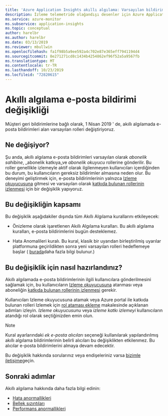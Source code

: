 ```yaml
---
title: 'Azure Application Insights akıllı algılama: Varsayılan bildirim alıcılarına yaklaşan değişiklikler | Microsoft Docs'
description: İzleme telemetride olağandışı desenler için Azure Application Insights ile uygulama izlemelerini izleyin.
ms.service: azure-monitor
ms.subservice: application-insights
ms.topic: conceptual
author: harelbr
ms.author: harelbr
ms.date: 03/13/2019
ms.reviewer: mbullwin
ms.openlocfilehash: fa1f98b5a9ee592a4c702e87e365eff7941194d4
ms.sourcegitcommit: 8e271271cd8c1434b4254862ef96f52a5a9567fb
ms.translationtype: MT
ms.contentlocale: tr-TR
ms.lasthandoff: 10/23/2019
ms.locfileid: "72820615"
---
```

# <a name="smart-detection-e-mail-notification-change"></a>Akıllı algılama e-posta bildirimi değişikliği

Müşteri geri bildirimlerine bağlı olarak, 1 Nisan 2019 ' de, akıllı algılamada e-posta bildirimleri alan varsayılan rolleri değiştiriyoruz.

## <a name="what-is-changing"></a>Ne değişiyor?

Şu anda, akıllı algılama e-posta bildirimleri varsayılan olarak _abonelik sahibine_, _abonelik katkıya_ve _abonelik okuyucu_ rollerine gönderilir. Bu roller genellikle izlemeyle aktif olarak ilgilenmeyen kullanıcıları içerdiğinden bu durum, bu kullanıcıların gereksiz bildirimler almasına neden olur. Bu deneyimi geliştirmek için, e-posta bildirimlerinin yalnızca [Izleme okuyucusuna](https://docs.microsoft.com/azure/role-based-access-control/built-in-roles#monitoring-reader) gitmesi ve varsayılan olarak [katkıda bulunan rollerinin izlenmesi](https://docs.microsoft.com/azure/role-based-access-control/built-in-roles#monitoring-contributor) için bir değişiklik yapıyoruz.

## <a name="scope-of-this-change"></a>Bu değişikliğin kapsamı

Bu değişiklik aşağıdakiler dışında tüm Akıllı Algılama kurallarını etkileyecek:

* Önizleme olarak işaretlenen Akıllı Algılama kuralları. Bu akıllı algılama kuralları, e-posta bildirimlerini bugün desteklemez.

* Hata Anomalileri kuralı. Bu kural, klasik bir uyarıdan birleştirilmiş uyarılar platformuna geçirildikten sonra yeni varsayılan rolleri hedeflemeye başlar ( [burada](https://docs.microsoft.com/azure/azure-monitor/platform/monitoring-classic-retirement)daha fazla bilgi bulunur.)

## <a name="how-to-prepare-for-this-change"></a>Bu değişiklik için nasıl hazırlandınız?

Akıllı algılamada e-posta bildirimlerinin ilgili kullanıcılara gönderilmesini sağlamak için, bu kullanıcıların [Izleme okuyucusuna](https://docs.microsoft.com/azure/role-based-access-control/built-in-roles#monitoring-reader) atanması veya aboneliğin [katkıda bulunan rollerinin izlenmesi](https://docs.microsoft.com/azure/role-based-access-control/built-in-roles#monitoring-contributor) gerekir.

Kullanıcıları Izleme okuyucusuna atamak veya Azure portal ile katkıda bulunan rolleri Izlemek için [rol ataması ekleme](https://docs.microsoft.com/azure/role-based-access-control/role-assignments-portal#add-a-role-assignment) makalesinde açıklanan adımları izleyin. _Izleme okuyucusunu_ veya _izleme katkı izlemeyi_ kullanıcıların atandığı rol olarak seçtiğinizden emin olun.

> [!NOTE]
> Kural ayarlarındaki _ek e-posta alıcıları_ seçeneği kullanılarak yapılandırılmış akıllı algılama bildirimlerinin belirli alıcıları bu değişiklikten etkilenmez. Bu alıcılar e-posta bildirimlerini almaya devam edecektir.

Bu değişiklik hakkında sorularınız veya endişeleriniz varsa [bizimle iletişime](mailto:smart-alert-feedback@microsoft.com)geçin.

## <a name="next-steps"></a>Sonraki adımlar

Akıllı algılama hakkında daha fazla bilgi edinin:

- [Hata anormallikleri](../../azure-monitor/app/proactive-failure-diagnostics.md)
- [Bellek sızıntıları](../../azure-monitor/app/proactive-potential-memory-leak.md)
- [Performans anormallikleri](../../azure-monitor/app/proactive-performance-diagnostics.md)